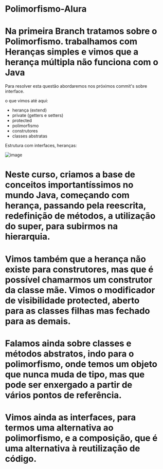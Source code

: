 # Polimorfismo-Alura

# Na primeira Branch tratamos sobre o Polimorfismo. trabalhamos com Heranças simples e vimos que a herança múltipla não funciona com o Java
Para resolver esta questão abordaremos nos próximos commit's sobre interface.

o que vimos até aqui: 

- herança (extend)
- private (getters e setters)
- protected
- polimorfismo
- construtores
- classes abstratas


Estrutura com interfaces, heranças:

![image](https://user-images.githubusercontent.com/98960968/196317163-278f2143-b1f5-4513-a556-06562ab62341.png)

# Neste curso, criamos a base de conceitos importantíssimos no mundo Java, começando com herança, passando pela reescrita, redefinição de métodos, a utilização do super, para subirmos na hierarquia.

# Vimos também que a herança não existe para construtores, mas que é possível chamarmos um construtor da classe mãe. Vimos o modificador de visibilidade protected, aberto para as classes filhas mas fechado para as demais.

# Falamos ainda sobre classes e métodos abstratos, indo para o polimorfismo, onde temos um objeto que nunca muda de tipo, mas que pode ser enxergado a partir de vários pontos de referência.

# Vimos ainda as interfaces, para termos uma alternativa ao polimorfismo, e a composição, que é uma alternativa à reutilização de código.
